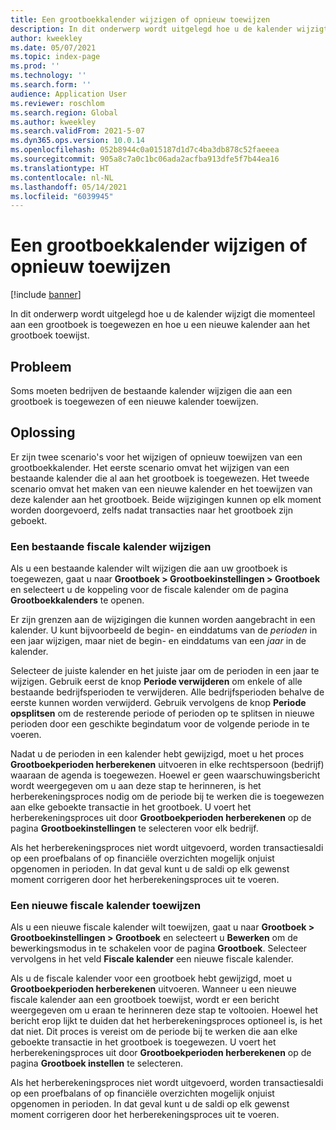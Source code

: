 ```yaml
---
title: Een grootboekkalender wijzigen of opnieuw toewijzen
description: In dit onderwerp wordt uitgelegd hoe u de kalender wijzigt die momenteel aan een grootboek is toegewezen en hoe u een nieuwe kalender aan het grootboek toewijst.
author: kweekley
ms.date: 05/07/2021
ms.topic: index-page
ms.prod: ''
ms.technology: ''
ms.search.form: ''
audience: Application User
ms.reviewer: roschlom
ms.search.region: Global
ms.author: kweekley
ms.search.validFrom: 2021-5-07
ms.dyn365.ops.version: 10.0.14
ms.openlocfilehash: 052b8944c0a015187d1d7c4ba3db878c52faeeea
ms.sourcegitcommit: 905a8c7a0c1bc06ada2acfba913dfe5f7b44ea16
ms.translationtype: HT
ms.contentlocale: nl-NL
ms.lasthandoff: 05/14/2021
ms.locfileid: "6039945"
---
```

# <a name="change-or-reassign-a-ledger-calendar"></a>Een grootboekkalender wijzigen of opnieuw toewijzen

[!include [banner](../includes/banner.md)]

In dit onderwerp wordt uitgelegd hoe u de kalender wijzigt die momenteel aan een grootboek is toegewezen en hoe u een nieuwe kalender aan het grootboek toewijst.

## <a name="issue"></a>Probleem

Soms moeten bedrijven de bestaande kalender wijzigen die aan een grootboek is toegewezen of een nieuwe kalender toewijzen.

## <a name="resolution"></a>Oplossing

Er zijn twee scenario's voor het wijzigen of opnieuw toewijzen van een grootboekkalender. Het eerste scenario omvat het wijzigen van een bestaande kalender die al aan het grootboek is toegewezen. Het tweede scenario omvat het maken van een nieuwe kalender en het toewijzen van deze kalender aan het grootboek. Beide wijzigingen kunnen op elk moment worden doorgevoerd, zelfs nadat transacties naar het grootboek zijn geboekt.

### <a name="change-an-existing-fiscal-calendar"></a>Een bestaande fiscale kalender wijzigen

Als u een bestaande kalender wilt wijzigen die aan uw grootboek is toegewezen, gaat u naar **Grootboek \> Grootboekinstellingen \> Grootboek** en selecteert u de koppeling voor de fiscale kalender om de pagina **Grootboekkalenders** te openen.

Er zijn grenzen aan de wijzigingen die kunnen worden aangebracht in een kalender. U kunt bijvoorbeeld de begin- en einddatums van de *perioden* in een jaar wijzigen, maar niet de begin- en einddatums van een *jaar* in de kalender.

Selecteer de juiste kalender en het juiste jaar om de perioden in een jaar te wijzigen. Gebruik eerst de knop **Periode verwijderen** om enkele of alle bestaande bedrijfsperioden te verwijderen. Alle bedrijfsperioden behalve de eerste kunnen worden verwijderd. Gebruik vervolgens de knop **Periode opsplitsen** om de resterende periode of perioden op te splitsen in nieuwe perioden door een geschikte begindatum voor de volgende periode in te voeren.

Nadat u de perioden in een kalender hebt gewijzigd, moet u het proces **Grootboekperioden herberekenen** uitvoeren in elke rechtspersoon (bedrijf) waaraan de agenda is toegewezen. Hoewel er geen waarschuwingsbericht wordt weergegeven om u aan deze stap te herinneren, is het herberekeningsproces nodig om de periode bij te werken die is toegewezen aan elke geboekte transactie in het grootboek. U voert het herberekeningsproces uit door **Grootboekperioden herberekenen** op de pagina **Grootboekinstellingen** te selecteren voor elk bedrijf.

Als het herberekeningsproces niet wordt uitgevoerd, worden transactiesaldi op een proefbalans of op financiële overzichten mogelijk onjuist opgenomen in perioden. In dat geval kunt u de saldi op elk gewenst moment corrigeren door het herberekeningsproces uit te voeren.

### <a name="assign-a-new-fiscal-calendar"></a>Een nieuwe fiscale kalender toewijzen

Als u een nieuwe fiscale kalender wilt toewijzen, gaat u naar **Grootboek \> Grootboekinstellingen \> Grootboek** en selecteert u **Bewerken** om de bewerkingsmodus in te schakelen voor de pagina **Grootboek**. Selecteer vervolgens in het veld **Fiscale kalender** een nieuwe fiscale kalender.

Als u de fiscale kalender voor een grootboek hebt gewijzigd, moet u **Grootboekperioden herberekenen** uitvoeren. Wanneer u een nieuwe fiscale kalender aan een grootboek toewijst, wordt er een bericht weergegeven om u eraan te herinneren deze stap te voltooien. Hoewel het bericht erop lijkt te duiden dat het herberekeningsproces optioneel is, is het dat niet. Dit proces is vereist om de periode bij te werken die aan elke geboekte transactie in het grootboek is toegewezen. U voert het herberekeningsproces uit door **Grootboekperioden herberekenen** op de pagina **Grootboek instellen** te selecteren.

Als het herberekeningsproces niet wordt uitgevoerd, worden transactiesaldi op een proefbalans of op financiële overzichten mogelijk onjuist opgenomen in perioden. In dat geval kunt u de saldi op elk gewenst moment corrigeren door het herberekeningsproces uit te voeren.
